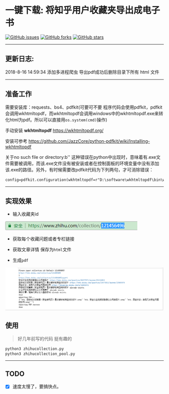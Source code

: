 # 一键下载: 将知乎用户收藏夹导出成电子书

[![GitHub issues](https://img.shields.io/github/issues/ronething/ZhiHuCollectionToPDF.svg)](https://github.com/ronething/ZhiHuCollectionToPDF/issues)
[![GitHub forks](https://img.shields.io/github/forks/ronething/ZhiHuCollectionToPDF.svg)](https://github.com/ronething/ZhiHuCollectionToPDF/network)
[![GitHub stars](https://img.shields.io/github/stars/ronething/ZhiHuCollectionToPDF.svg)](https://github.com/ronething/ZhiHuCollectionToPDF/stargazers)

---

## 更新日志:

2018-8-16 14:59:34 添加多进程爬虫 导出pdf成功后删除目录下所有 html 文件

---

## 准备工作

需要安装库：requests、bs4、pdfkit(可要可不要 程序代码会使用pdfkit，pdfkit会调用wkhtmltopdf，而wkhtmltopdf会调用windows中的wkhtmltopdf.exe来转化html为pdf。所以可以直接用`os.system(cmd)`操作)

手动安装 **wkhtmltopdf**  https://wkhtmltopdf.org/

安装可参考 https://github.com/JazzCore/python-pdfkit/wiki/Installing-wkhtmltopdf

关于no such file or directory:b'' 这种错误在python中出现时，意味着有.exe文件需要被调用，而该.exe文件没有被安装或者在控制面板的环境变量中没有添加该.exe的路径。另外，有时候需要改pdfkit代码为下列两句，才可消除错误：

```
config=pdfkit.configuration(wkhtmltopdf=r"D:\software\wkhtmltopdf\bin\wkhtmltopdf.exe")
```

---

## 实现效果

- 输入收藏夹id

![](./img/ecb0a9c3gy1fuaiwj8gwdj20bo00sweb.jpg)

- 获取每个收藏问题或者专栏链接

- 获取文章详情 保存为`html`文件

- 生成`pdf`

![](./img/ecb0a9c3gy1fuaitzzamzj20us08ajrj.jpg)

## 使用

> 好几年前写的代码 挺有趣的

```console
python3 zhihucollection.py
python3 zhihucollection_pool.py
```

---

## TODO

* [x] 速度太慢了，要搞快点。

